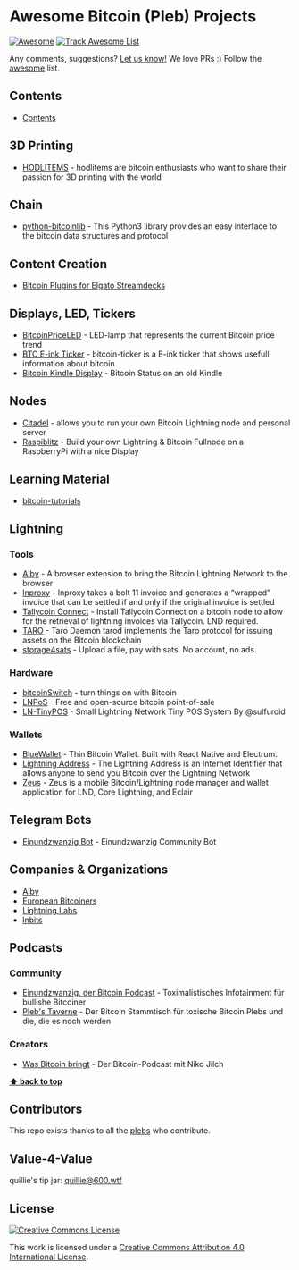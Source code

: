 Awesome Bitcoin (Pleb) Projects
===
<!--rehype:style=font-size: 38px; border-bottom: 0; display: flex; min-height: 260px; align-items: center; justify-content: center;-->

[![Awesome](https://jaywcjlove.github.io/sb/ico/awesome.svg)](https://github.com/sindresorhus/awesome) [![Track Awesome List](https://www.trackawesomelist.com/badge.svg)]() 
<!--rehype:style=text-align: center;-->

Any comments, suggestions? [Let us know!](https://github.com/quilloughbee/awesome-pleb-projects/issues) We love PRs :) Follow the [awesome](https://github.com/sindresorhus/awesome) list.

## Contents

- [Contents](#contents)

## 3D Printing

- [HODLITEMS](https://hodlitems.com/) - hodlitems are bitcoin enthusiasts who want to share their passion for 3D printing with the world

## Chain

- [python-bitcoinlib](https://github.com/petertodd/python-bitcoinlib) - This Python3 library provides an easy interface to the bitcoin data structures and protocol

## Content Creation

- [Bitcoin Plugins for Elgato Streamdecks](https://github.com/quilloughbee/streamdeck-bitcoin-plugins)

## Displays, LED, Tickers

- [BitcoinPriceLED](https://github.com/Egge7/BitcoinPriceLED) - LED-lamp that represents the current Bitcoin price trend 
- [BTC E-ink Ticker](https://github.com/btc-ticker/btc-ticker) - bitcoin-ticker is a E-ink ticker that shows usefull information about bitcoin
- [Bitcoin Kindle Display](https://d11n.net/kindle-status-display.html) - Bitcoin Status on an old Kindle

## Nodes

- [Citadel](https://github.com/runcitadel/citadel) - allows you to run your own Bitcoin Lightning node and personal server
- [Raspiblitz](https://github.com/rootzoll/raspiblitz) - Build your own Lightning & Bitcoin Fullnode on a RaspberryPi with a nice Display

## Learning Material

- [bitcoin-tutorials](https://github.com/openoms/bitcoin-tutorials)

## Lightning

### Tools

- [Alby](https://github.com/getAlby/lightning-browser-extension) - A browser extension to bring the Bitcoin Lightning Network to the browser
- [lnproxy](https://github.com/lnproxy/lnproxy) - lnproxy takes a bolt 11 invoice and generates a “wrapped” invoice that can be settled if and only if the original invoice is settled
- [Tallycoin Connect](https://github.com/djbooth007/tallycoin_connect) - Install Tallycoin Connect on a bitcoin node to allow for the retrieval of lightning invoices via Tallycoin. LND required.
- [TARO](https://github.com/lightninglabs/taro) - Taro Daemon tarod implements the Taro protocol for issuing assets on the Bitcoin blockchain
- [storage4sats](https://github.com/rottingcleaner/storage4sats) - Upload a file, pay with sats. No account, no ads.

### Hardware

- [bitcoinSwitch](https://github.com/lnbits/bitcoinSwitch) - turn things on with Bitcoin
- [LNPoS](https://github.com/lnbits/LNPoS) - Free and open-source bitcoin point-of-sale
- [LN-TinyPOS](https://github.com/ccadic/LN-TinyPOS) - Small Lightning Network Tiny POS System By @sulfuroid

### Wallets

- [BlueWallet](https://github.com/BlueWallet/BlueWallet) - Thin Bitcoin Wallet. Built with React Native and Electrum.
- [Lightning Address](https://github.com/andrerfneves/lightning-address) - The Lightning Address is an Internet Identifier that allows anyone to send you Bitcoin over the Lightning Network
- [Zeus](https://github.com/ZeusLN/zeus) - Zeus is a mobile Bitcoin/Lightning node manager and wallet application for LND, Core Lightning, and Eclair

## Telegram Bots

- [Einundzwanzig Bot](https://github.com/Einundzwanzig-Podcast/einundzwanzigbot) - Einundzwanzig Community Bot

## Companies & Organizations

- [Alby](https://github.com/getAlby)
- [European Bitcoiners](https://github.com/European-Bitcoiners)
- [Lightning Labs](https://github.com/lightninglabs)
- [lnbits](https://github.com/lnbits)


## Podcasts

### Community

- [Einundzwanzig, der Bitcoin Podcast](https://einundzwanzig.space/) - Toximalistisches Infotainment für bullishe Bitcoiner
- [Pleb's Taverne](https://anchor.fm/plebs-taverne) - Der Bitcoin Stammtisch für toxische Bitcoin Plebs und die, die es noch werden

### Creators

- [Was Bitcoin bringt](wasbitcoinbringt.com/) - Der Bitcoin-Podcast mit Niko Jilch

**[⬆ back to top](#contents)**

## Contributors

This repo exists thanks to all the [plebs](https://github.com/quilloughbee/awesome-pleb-projects/graphs/contributors) who contribute.

## Value-4-Value

quillie's tip jar: quillie@600.wtf 

## License

[![Creative Commons License](http://i.creativecommons.org/l/by/4.0/88x31.png)](https://creativecommons.org/licenses/by/4.0/)

This work is licensed under a [Creative Commons Attribution 4.0 International License](http://creativecommons.org/licenses/by/4.0/).
